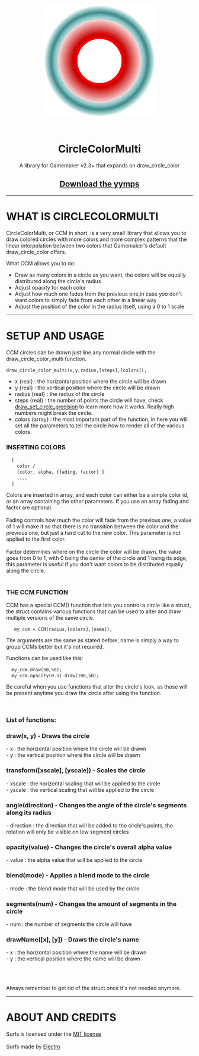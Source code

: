 <p align="center">
  <img src="https://github.com/ElectroDev1/CircleColorMulti/blob/main/CCM%20logo.png" style="display:block; margin:auto; width:300px">
</p>
<br>
<h1 align="center">CircleColorMulti</h1>
<p align="center" >
  A library for Gamemaker v2.3+ that expands on draw_circle_color

 </p>
 <h2 align="center"><a href="https://github.com/ElectroDev1/CircleColorMulti/releases/tag/v1.0.0">Download the yymps </a></h2>

<hr>

# WHAT IS CIRCLECOLORMULTI

<p>
CircleColorMulti, or CCM in short, is a very small library that allows you to draw colored circles with more colors and more complex patterns that the linear interpolation between two colors that Gamemaker's default draw_circle_color offers.

What CCM allows you to do:

* Draw as many colors in a circle as you want, the colors will be equally distributed along the circle's radius
* Adjust opacity for each color
* Adjust how much one fades from the previous one,in case yoo don't want colors to simply fade from each other in a linear way
* Adjust the position of the color in the radius itself, using a 0 to 1 scale
</p>

<hr>

# SETUP AND USAGE

<p>
  
  CCM circles can be drawn just line any normal circle with the draw_circle_color_multi function.
  
  ```gml
draw_circle_color_multi(x,y,radius,[steps],[colors]);
```
  
  * x {real} : the horizontal position where the circle will be drawn
  * y {real} : the vertical position where the circle will be drawn
  * radius {real} : the radius of the circle
  * steps {real} : the number of points the circle will have, check <a href="https://manual.yoyogames.com/GameMaker_Language/GML_Reference/Drawing/Basic_Forms/draw_set_circle_precision.htm">draw_set_circle_precision</a> to learn more how it works. Really high numbers might break the circle.
  * colors {array} : the most important part of the function, in here you will set all the parameters to tell the circle how to render all of the various colors.
  
  <h3>INSERTING COLORS</h3>
  
  ```gml
    [
      color /
      [color, alpha, {fading, factor} ]
      ,...
    ]
```
Colors are inserted in array, and each color can either be a simple color id, or an array containing the other parameters. If you use an array fading and factor are optional.
<br><br>
Fading controls how much the color will fade from the previous one, a value of 1 will make it so that there is no transition between the color and the previous one, but just a hard cut to the new color. This parameter is not applied to the first color.
<br><br>
Factor determines where on the circle the color will be drawn, the value goes from 0 to 1, with 0 being the center of the circle and 1 being its edge, this parameter is useful if you don't want colors to be distributed equally along the circle.
<br>
<br>
<h3>THE CCM FUNCTION</h3>
CCM has a special CCM() function that lets you control a circle like a struct, the struct contains various functions that can be used to alter and draw multiple versions of the same circle.
<br>

```gml
   my_ccm = CCM(radius,[colors],[name]);
```
The arguments are the same as stated before, name is simply a way to group CCMs better but it's not required.

Functions can be used like this:

```gml
  my_ccm.draw(50,50);
  my_ccm.opacity(0.5).draw(100,50);
```

Be careful when you use functions that alter the circle's look, as those will be present anytime you draw the circle after using the function.

<br>
<h3>List of functions:</h3>

<h3>draw(x, y) - Draws the circle</h3>
   - x : the horizontal position where the circle will be drawn<br>
   - y : the vertical position where the circle will be drawn
   
   
<h3>transform([xscale], [yscale]) - Scales the circle</h3>
   - xscale : the horizontal scaling that will be applied to the circle<br>
   - yscale : the vertical scaling that will be applied to the circle
   
   
<h3>angle(direction) - Changes the angle of the circle's segments along its radius</h3>
   - direction : the direction that will be added to the circle's points, the rotation will only be visible on low segment circles
    
    
<h3>opacity(value) - Changes the circle's overall alpha value</h3>
   - value : the alpha value that will be applied to the circle
   
   
<h3>blend(mode) - Applies a blend mode to the circle</h3>
   - mode : the blend mode that will be used by the circle
   
   
<h3>segments(num) - Changes the amount of segments in the circle</h3>
   - num : the number of segments the circle will have
   
   
<h3>drawName([x], [y]) - Draws the circle's name</h3>
   - x : the horizontal position where the name will be drawn<br>
   - y : the vertical position where the name will be drawn
   
<br><br>

Always remember to get rid of the struct once it's not needed anymore.
 </p>
 
 <hr>
 
 # ABOUT AND CREDITS
Surfs is licensed under the <a href="https://github.com/ElectroDev1/CircleColorMulti/blob/main/LICENSE.md">MIT license</a>
<br><br>
Surfs made by <a href="https://github.com/ElectroDev1">Electro</a>
